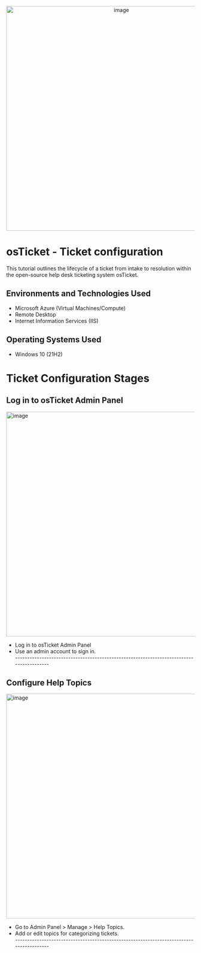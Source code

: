 <p align="center">
<img width="600" alt="image" src="https://github.com/user-attachments/assets/970b94af-bd29-4f9a-bc39-77e66b8c6242" />

</p>

<h1>osTicket - Ticket configuration</h1>
This tutorial outlines the lifecycle of a ticket from intake to resolution within the open-source help desk ticketing system osTicket.

<h2>Environments and Technologies Used</h2>

- Microsoft Azure (Virtual Machines/Compute)
- Remote Desktop
- Internet Information Services (IIS)

<h2>Operating Systems Used </h2>

- Windows 10</b> (21H2)

<h1>Ticket Configuration Stages</h1>

<h2>Log in to osTicket Admin Panel</h2>
<img width="600" alt="image" src="" />
<ul>
  <li>Log in to osTicket Admin Panel</li>
  <li>Use an admin account to sign in.</li>
   ----------------------------------------------------------------------------------------
  </ul>

<h2> Configure Help Topics</h2>
<img width="600" alt="image" src="" />
<ul>
  <li>Go to Admin Panel > Manage > Help Topics.</li>
  <li>Add or edit topics for categorizing tickets.</li>
   ----------------------------------------------------------------------------------------
  </ul>






